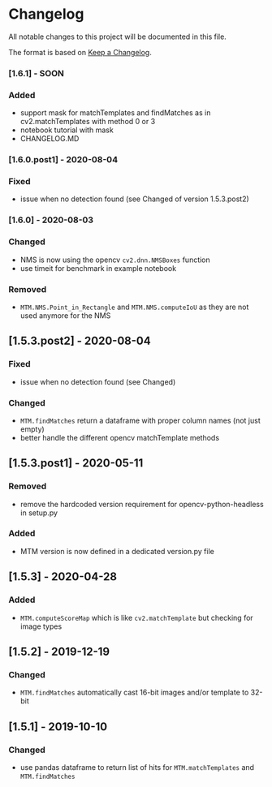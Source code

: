 # Changelog
All notable changes to this project will be documented in this file.  

The format is based on [Keep a Changelog](https://keepachangelog.com/en/1.0.0/).  

### [1.6.1] - SOON
### Added
- support mask for matchTemplates and findMatches as in cv2.matchTemplates with method 0 or 3
- notebook tutorial with mask
- CHANGELOG.MD

### [1.6.0.post1] - 2020-08-04
### Fixed
- issue when no detection found (see Changed of version 1.5.3.post2)


### [1.6.0] - 2020-08-03
### Changed
- NMS is now using the opencv `cv2.dnn.NMSBoxes` function
- use timeit for benchmark in example notebook

### Removed
- `MTM.NMS.Point_in_Rectangle` and `MTM.NMS.computeIoU` as they are not used anymore for the NMS

## [1.5.3.post2] - 2020-08-04
### Fixed
- issue when no detection found (see Changed)

### Changed
- `MTM.findMatches` return a dataframe with proper column names (not just empty)
- better handle the different opencv matchTemplate methods

## [1.5.3.post1] - 2020-05-11
### Removed
- remove the hardcoded version requirement for opencv-python-headless in setup.py

### Added
- MTM version is now defined in a dedicated version.py file

## [1.5.3] - 2020-04-28
### Added
- `MTM.computeScoreMap` which is like `cv2.matchTemplate` but checking for image types


## [1.5.2] - 2019-12-19
### Changed
- `MTM.findMatches` automatically cast 16-bit images and/or template to 32-bit

## [1.5.1] - 2019-10-10  
### Changed
- use pandas dataframe to return list of hits for `MTM.matchTemplates` and `MTM.findMatches` 
